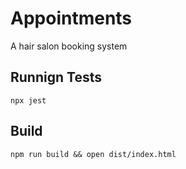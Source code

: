 # Appointments

A hair salon booking system

## Runnign Tests
`npx jest`

## Build
`npm run build && open dist/index.html`

